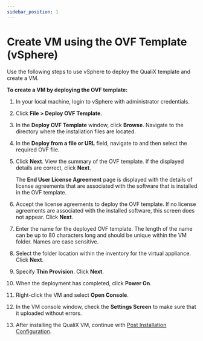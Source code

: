 ```yaml
---
sidebar_position: 1
---
```


# Create VM using the OVF Template (vSphere)

Use the following steps to use vSphere to deploy the QualiX template and create a VM.

**To create a VM by deploying the OVF template:**

1. In your local machine, login to vSphere with administrator credentials.
2. Click **File > Deploy OVF Template**.
3. In the **Deploy OVF Template** window, click **Browse**. Navigate to the directory where the installation files are located.
4. In the **Deploy from a file or URL** field, navigate to and then select the required OVF file.
5. Click **Next**. View the summary of the OVF template. If the displayed details are correct, click **Next**.
    
    The **End User License Agreement** page is displayed with the details of license agreements that are associated with the software that is installed in the OVF template.
    
6. Accept the license agreements to deploy the OVF template. If no license agreements are associated with the installed software, this screen does not appear. Click **Next**.
7. Enter the name for the deployed OVF template. The length of the name can be up to 80 characters long and should be unique within the VM folder. Names are case sensitive.
8. Select the folder location within the inventory for the virtual appliance. Click **Next**.
9. Specify **Thin Provision**. Click **Next**.
10. When the deployment has completed, click **Power On**.
11. Right-click the VM and select **Open Console**.
12. In the VM console window, check the **Settings Screen** to make sure that it uploaded without errors.
    
13. After installing the QualiX VM, continue with [Post Installation Configuration](https://help.quali.com/Online%20Help/0.0/Portal/Content/QualiX/Post-Instl-Cnfg.htm).